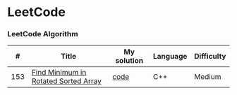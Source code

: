 LeetCode
========

### LeetCode Algorithm

| # | Title | My solution | Language | Difficulty |
|---| ----- | -------- | ---------- | ---------- |
|153|[Find Minimum in Rotated Sorted Array](https://leetcode.com/problems/find-minimum-in-rotated-sorted-array)|[code](https://github.com/coffree0123/Leetcode/blob/master/solutions/153_Medium_Find%20Minimum%20in%20Rotated%20Sorted%20Array.cpp)|C++|Medium|
